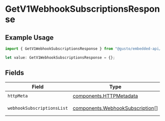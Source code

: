 # GetV1WebhookSubscriptionsResponse

## Example Usage

```typescript
import { GetV1WebhookSubscriptionsResponse } from "@gusto/embedded-api/models/operations/getv1webhooksubscriptions.js";

let value: GetV1WebhookSubscriptionsResponse = {};
```

## Fields

| Field                                                                              | Type                                                                               | Required                                                                           | Description                                                                        |
| ---------------------------------------------------------------------------------- | ---------------------------------------------------------------------------------- | ---------------------------------------------------------------------------------- | ---------------------------------------------------------------------------------- |
| `httpMeta`                                                                         | [components.HTTPMetadata](../../models/components/httpmetadata.md)                 | :heavy_check_mark:                                                                 | N/A                                                                                |
| `webhookSubscriptionsList`                                                         | [components.WebhookSubscription](../../models/components/webhooksubscription.md)[] | :heavy_minus_sign:                                                                 | Example response                                                                   |